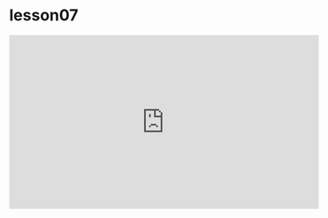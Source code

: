# lesson07

<iframe width="560" height="315" src="https://www.youtube.com/embed/v-IEHLHSL9s" title="YouTube video player" frameborder="0" allow="accelerometer; autoplay; clipboard-write; encrypted-media; gyroscope; picture-in-picture; web-share" referrerpolicy="strict-origin-when-cross-origin" allowfullscreen></iframe>
